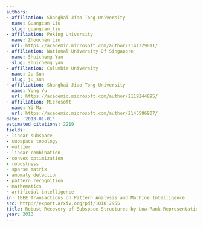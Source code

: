 ```yaml
---
authors:
- affiliation: Shanghai Jiao Tong University
  name: Guangcan Liu
  slug: guangcan_liu
- affiliation: Peking University
  name: Zhouchen Lin
  url: https://academic.microsoft.com/author/2141729011/
- affiliation: National University Of Singapore
  name: Shuicheng Yan
  slug: shuicheng_yan
- affiliation: Columbia University
  name: Ju Sun
  slug: ju_sun
- affiliation: Shanghai Jiao Tong University
  name: Yong Yu
  url: https://academic.microsoft.com/author/2119244895/
- affiliation: Microsoft
  name: Yi Ma
  url: https://academic.microsoft.com/author/2145586907/
date: '2013-01-01'
estimated_citations: 2219
fields:
- linear subspace
- subspace topology
- outlier
- linear combination
- convex optimization
- robustness
- sparse matrix
- anomaly detection
- pattern recognition
- mathematics
- artificial intelligence
in: IEEE Transactions on Pattern Analysis and Machine Intelligence
src: http://export.arxiv.org/pdf/1010.2955
title: Robust Recovery of Subspace Structures by Low-Rank Representation
year: 2013
---
```

